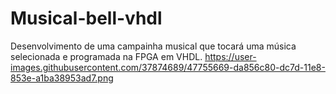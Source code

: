 # Musical-bell-vhdl
Desenvolvimento de uma campainha musical que tocará uma música selecionada e programada na FPGA em VHDL.
https://user-images.githubusercontent.com/37874689/47755669-da856c80-dc7d-11e8-853e-a1ba38953ad7.png
